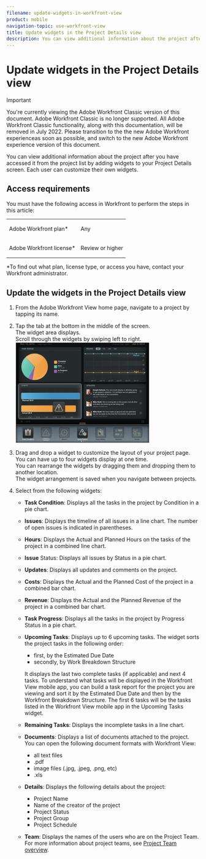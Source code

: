 ```yaml
---
filename: update-widgets-in-workfront-view
product: mobile
navigation-topic: use-workfront-view
title: Update widgets in the Project Details view
description: You can view additional information about the project after you have accessed it from the project list by adding widgets to your Project Details screen. Each user can customize their own widgets.
---
```


# Update widgets in the Project Details view

>[!IMPORTANT]
>
>You're currently viewing the Adobe Workfront Classic version of this document. Adobe Workfront Classic is no longer supported. All Adobe Workfront Classic functionality, along with this documentation, will be removed in July 2022. Please transition to the the new Adobe Workfront experienceas soon as possible, and switch to the new Adobe Workfront experience version of this document.

You can view additional information about the project after you have accessed it from the project list by adding widgets to your Project Details screen. Each user can customize their own widgets.

## Access requirements

You must have the following access in Workfront to perform the steps in this article:

<table cellspacing="0"> 
 <col> 
 </col> 
 <col> 
 </col> 
 <tbody> 
  <tr> 
   <td role="rowheader">Adobe Workfront plan*</td> 
   <td> <p>Any</p> </td> 
  </tr> 
  <tr> 
   <td role="rowheader">Adobe Workfront license*</td> 
   <td> <p>Review or higher</p> </td> 
  </tr> 
 </tbody> 
</table>

&#42;To find out what plan, license type, or access you have, contact your Workfront administrator.

## Update the widgets in the Project Details view

1. From the Adobe Workfront View home page, navigate to a project by tapping its name.
1. Tap the tab at the bottom in the middle of the screen.  
   The widget area displays.  
   Scroll through the widgets by swiping left to right.  
   ![](assets/screen-shot-2013-009-11-at-8.25.01-am-350x262.png)

1. Drag and drop a widget to customize the layout of your project page.  
   You can have up to four widgets display at one time.  
   You can rearrange the widgets by dragging them and dropping them to another location.  
   The widget arrangement is saved when you navigate between projects.

1. Select from the following widgets:

   * **Task Condition**: Displays all the tasks in the project by Condition in a pie chart.
   * **Issues**: Displays the timeline of all issues in a line chart. The number of open issues is indicated in parentheses.
   * **Hours**: Displays the Actual and Planned Hours on the tasks of the project in a combined line chart.
   * **Issue** Status: Displays all issues by Status in a pie chart.
   * **Updates**: Displays all updates and comments on the project.
   * **Costs**: Displays the Actual and the Planned Cost of the project in a combined bar chart.
   * **Revenue**: Displays the Actual and the Planned Revenue of the project in a combined bar chart.
   * **Task Progress**: Displays all the tasks in the project by Progress Status in a pie chart.
   * **Upcoming Tasks**: Displays up to 6 upcoming tasks.&nbsp;The widget sorts the project tasks in the following order:

      * first, by the Estimated Due Date
      * secondly, by Work Breakdown Structure

     It displays the last two complete tasks (if applicable) and next 4 tasks. To understand what tasks will be displayed in the Workfront View mobile app, you can build a task report for the project you are viewing and sort it by the Estimated Due Date and then by the Workfront Breakdown Structure. The first 6 tasks will be the tasks listed in the Workfront View mobile app in the Upcoming Tasks widget.
   
   * **Remaining Tasks**: Displays the incomplete tasks in a line chart.
   * **Documents**: Displays a list of documents attached to the project.  
     You can open the following document formats with Workfront View:

      * all text files
      * .pdf
      * image files (.jpg, .jpeg, .png, etc)
      * .xls&nbsp;

   * **Details**: Displays the following details about the project:

      * Project Name
      * Name of the creator of the project
      * Project Status
      * Project Group
      * Project Schedule

   * **Team**: Displays the names of the users who are on the Project Team.  
     For more information about project teams, see [Project Team overview](../../../manage-work/projects/planning-a-project/project-team-overview.md).

